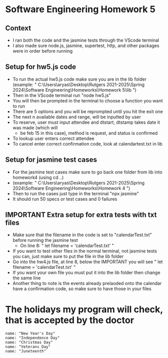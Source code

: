 # Software Engineering Homework 5

## Context
- I ran both the code and the jasmine tests through the VScode terminal
- I also made sure node.js, jasmine, supertest, http, and other packages were in order before running

## Setup for hw5.js code 
- To run the actual hw5.js code make sure you are in the lib folder (example:
     " C:\Users\aryas\Desktop\Rutgers 2021-2025\Spring 2024\Software Engineering\Homeworks\Homework 5\lib ")
- Then in the VScode terminal run "node hw5.js"
- You will then be prompted in the terminal to choose a function you want to run
- There are 5 options and you will be reprompted until you hit the exit one 
- The next n available dates and range, will be inputted by user
- To reserve, user must input attendee and dtstart, dtstamp takes date it was made (which will
    - be feb 15 in this case), method is request, and status is confirmed 
- To lookup user enters correct attendee
- To cancel enter correct confirmation code, look at calendartest.txt in lib

## Setup for jasmine test cases
- For the jasmine test cases make sure to go back one folder from lib into homework4 (using cd ..) 
- (example: " C:\Users\aryas\Desktop\Rutgers 2021-2025\Spring 2024\Software Engineering\Homeworks\Homework 4 ")
- Then to run the cases just type in the terminal "npx jasmine"
- It should run 50 specs or test cases and 0 failures

## IMPORTANT Extra setup for extra tests with txt files
- Make sure that the filename in the code is set to "calendarTest.txt" before running the jasmine test 
    - On line 8: " let filename = 'calendarTest.txt' "
- If you want to test other files in the normal terminal, not jasmine tests you can, just make sure to put the file in the lib folder
- Go into the hw4.js file, at line 8, below the IMPORTANT you will see  " let filename = 'calendarTest.txt' "
- If you want your own file you must put it into the lib folder then change the same line
- Another thing to note is the events already prelaoded onto the calendar have a confirmation code, so make sure to have those in your files

# The holidays my program will check, that is accepted by the doctor

    name: "New Year's Day"
    name: "Independence Day"
    name: "Christmas Day" 
    name: "Veterans Day" 
    name: "Juneteenth"